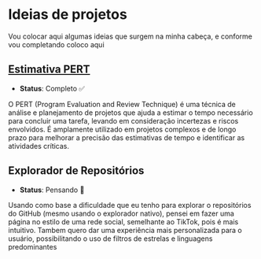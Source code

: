 
# Ideias de projetos

Vou colocar aqui algumas ideias que surgem na minha cabeça, e conforme vou completando coloco aqui

## [Estimativa PERT](https://github.com/AlisonSarto/PERT)
- **Status**: Completo ✅

O PERT (Program Evaluation and Review Technique) é uma técnica de análise e planejamento de projetos que ajuda
a estimar o tempo necessário para concluir uma tarefa, levando em consideração incertezas e riscos envolvidos.
É amplamente utilizado em projetos complexos e de longo prazo para melhorar a precisão das estimativas de tempo e identificar as atividades críticas.

## Explorador de Repositórios
- **Status**: Pensando 💭

Usando como base a dificuldade que eu tenho para explorar o repositórios do GitHub (mesmo usando o explorador nativo), 
pensei em fazer uma página no estilo de uma rede social, semelhante ao TikTok, pois é mais intuitivo.
Tambem quero dar uma experiência mais personalizada para o usuário, possibilitando o uso de filtros de estrelas e linguagens predominantes

